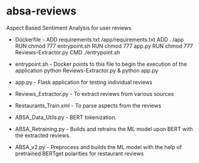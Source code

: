 # absa-reviews
Aspect Based Sentiment Analysis for user reviews


* Dockerfile			- 	ADD requirements.txt /app/requirements.txt
					ADD . /app
					RUN chmod 777 entrypoint.sh
					RUN chmod 777 app.py
					RUN chmod 777 Reviews-Extractor.py
					CMD ./entrypoint.sh

* entrypoint.sh			- Docker points to this file to begin the execution of the application
					python Reviews-Extractor.py &
					python app.py

* app.py				- Flask application for testing individual reviews							

* Reviews_Extractor.py 		- To extract reviews from various sources

* Restaurants_Train.xml		- To parse aspects from the reviews

* ABSA_Data_Utils.py		- BERT tokenization.

* ABSA_Retraining.py		- Builds and retrains the ML model upon BERT with the extracted reviews.

* ABSA_v2.py			- Preprocess and builds the ML model with the help of pretrained BERTget polarities for restaurant reviews

